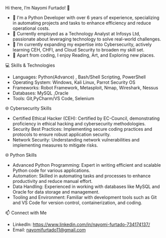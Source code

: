 Hi there, I’m Nayomi Furtado! 👋

- 🚀 I'm a Python Developer with over 6 years of experience, specializing in automating projects and tasks to enhance efficiency and reduce operational costs.
- 🔭 Currently employed as a Technology Analyst at Infosys Ltd, passionate about leveraging technology to solve real-world challenges.
- 🌱 I’m currently expanding my expertise into Cybersecurity, actively learning CEH, CHFI, and Cloud Security to broaden my skill set.
- 💬 Apart from coding, I enjoy Reading, Art, and Exploring new places.


💻 Skills & Technologies

- Languages: Python(Advance) , Bash/Shell Scripting, PowerShell
- Operating System: Windows, Kali Linux, Parrot Security OS
- Frameworks: Robot Framework, Metasploit, Nmap, Wireshark, Nessus
- Databases: MySQL ,Oracle
- Tools: Git,PyCharm/VS Code, Selenium


🌐 Cybersecurity Skills

- Certified Ethical Hacker (CEH): Certified by EC-Council, demonstrating proficiency in ethical hacking and cybersecurity methodologies.
- Security Best Practices: Implementing secure coding practices and protocols to ensure robust application security.
- Network Security: Understanding network vulnerabilities and implementing measures to mitigate risks.


🌐 Python Skills

- Advanced Python Programming: Expert in writing efficient and scalable Python code for various applications.
- Automation: Skilled in automating tasks and processes to enhance productivity and reduce manual effort.
- Data Handling: Experienced in working with databases like MySQL and Oracle for data storage and management.
- Tooling and Environment: Familiar with development tools such as Git and VS Code for version control, containerization, and coding.


📫 Connect with Me

- LinkedIn: https://www.linkedin.com/in/nayomi-furtado-734174137/
- Email: nayomifurtado11@gmail.com
<!---
nayomif96/nayomif96 is a ✨ special ✨ repository because its `README.md` (this file) appears on your GitHub profile.
You can click the Preview link to take a look at your changes.
--->
